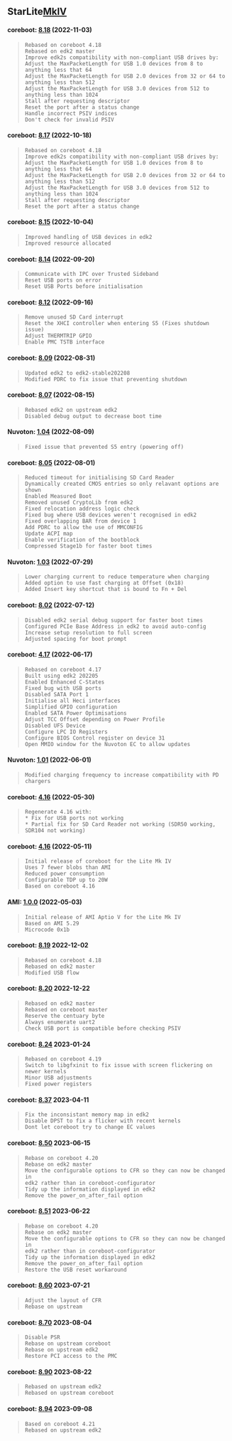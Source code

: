 ## **StarLite**[MkIV](https://github.com/StarLabsLtd/firmware/tree/master/StarLite/MkIV)
#### coreboot: [8.18](https://github.com/StarLabsLtd/firmware/raw/master/StarLite/MkIV/coreboot/8.18/efi-I4.zip) (2022-11-03)
>     Rebased on coreboot 4.18
>     Rebased on edk2 master
>     Improve edk2s compatibility with non-compliant USB drives by:
>     Adjust the MaxPacketLength for USB 1.0 devices from 8 to anything less that 64
>     Adjust the MaxPacketLength for USB 2.0 devices from 32 or 64 to anything less than 512
>     Adjust the MaxPacketLength for USB 3.0 devices from 512 to anything less than 1024
>     Stall after requesting descriptor
>     Reset the port after a status change
>     Handle incorrect PSIV indices
>     Don't check for invalid PSIV

#### coreboot: [8.17](https://github.com/StarLabsLtd/firmware/raw/master/StarLite/MkIV/coreboot/8.17/efi-I4.zip) (2022-10-18)
>     Rebased on coreboot 4.18
>     Improve edk2s compatibility with non-compliant USB drives by:
>     Adjust the MaxPacketLength for USB 1.0 devices from 8 to anything less that 64
>     Adjust the MaxPacketLength for USB 2.0 devices from 32 or 64 to anything less than 512
>     Adjust the MaxPacketLength for USB 3.0 devices from 512 to anything less than 1024
>     Stall after requesting descriptor
>     Reset the port after a status change

#### coreboot: [8.15](https://github.com/StarLabsLtd/firmware/raw/master/StarLite/MkIV/coreboot/8.15/efi-I4.zip) (2022-10-04)
>     Improved handling of USB devices in edk2
>     Improved resource allocated

#### coreboot: [8.14](https://github.com/StarLabsLtd/firmware/raw/master/StarLite/MkIV/coreboot/8.14/efi-I4.zip) (2022-09-20)
>     Communicate with IPC over Trusted Sideband
>     Reset USB ports on error
>     Reset USB Ports before initialisation

#### coreboot: [8.12](https://github.com/StarLabsLtd/firmware/raw/master/StarLite/MkIV/coreboot/8.12/efi-I4.zip) (2022-09-16)
>     Remove unused SD Card interrupt
>     Reset the XHCI controller when entering S5 (Fixes shutdown issue)
>     Adjust THERMTRIP GPIO
>     Enable PMC TSTB interface
>     

#### coreboot: [8.09](https://github.com/StarLabsLtd/firmware/raw/master/StarLite/MkIV/coreboot/8.09/efi-I4.zip) (2022-08-31)
>     Updated edk2 to edk2-stable202208
>     Modified PDRC to fix issue that preventing shutdown

#### coreboot: [8.07](https://github.com/StarLabsLtd/firmware/raw/master/StarLite/MkIV/coreboot/8.07/efi-I4.zip) (2022-08-15)
>     Rebased edk2 on upstream edk2
>     Disabled debug output to decrease boot time

#### Nuvoton: [1.04](https://github.com/StarLabsLtd/firmware/raw/master/StarLite/MkIV/Nuvoton/1.04/efi-i4.zip) (2022-08-09)
>     Fixed issue that prevented S5 entry (powering off)

#### coreboot: [8.05](https://github.com/StarLabsLtd/firmware/raw/master/StarLite/MkIV/coreboot/8.05/efi-I4.zip) (2022-08-01)
>     Reduced timeout for initialising SD Card Reader
>     Dynamically created CMOS entries so only relavant options are shown
>     Enabled Measured Boot
>     Removed unused CryptoLib from edk2
>     Fixed relocation address logic check
>     Fixed bug where USB devices weren't recognised in edk2
>     Fixed overlapping BAR from device 1
>     Add PDRC to allow the use of MMCONFIG
>     Update ACPI map
>     Enable verification of the bootblock
>     Compressed Stage1b for faster boot times

#### Nuvoton: [1.03](https://github.com/StarLabsLtd/firmware/raw/master/StarLite/MkIV/Nuvoton/1.03/efi-i4.zip) (2022-07-29)
>     Lower charging current to reduce temperature when charging
>     Added option to use fast charging at Offset (0x18)
>     Added Insert key shortcut that is bound to Fn + Del

#### coreboot: [8.02](https://github.com/StarLabsLtd/firmware/raw/master/StarLite/MkIV/coreboot/8.02/efi-I4.zip) (2022-07-12)
>     Disabled edk2 serial debug support for faster boot times
>     Configured PCIe Base Address in edk2 to avoid auto-config
>     Increase setup resolution to full screen
>     Adjusted spacing for boot prompt

#### coreboot: [4.17](https://github.com/StarLabsLtd/firmware/raw/master/StarLite/MkIV/coreboot/4.17/efi-I4.zip) (2022-06-17)
>     Rebased on coreboot 4.17
>     Built using edk2 202205
>     Enabled Enhanced C-States
>     Fixed bug with USB ports
>     Disabled SATA Port 1
>     Initialise all Heci interfaces
>     Simplified GPIO configuration
>     Enabled SATA Power Optimisations
>     Adjust TCC Offset depending on Power Profile
>     Disabled UFS Device
>     Configure LPC IO Registers
>     Configure BIOS Control register on device 31
>     Open MMIO window for the Nuvoton EC to allow updates

#### Nuvoton: [1.01](https://github.com/StarLabsLtd/firmware/raw/master/StarLite/MkIV/Nuvoton/1.01/efi-i4.zip) (2022-06-01)
>     Modified charging frequency to increase compatibility with PD chargers

#### coreboot: [4.16](https://github.com/StarLabsLtd/firmware/raw/master/StarLite/MkIV/coreboot/4.16/efi-I4.zip) (2022-05-30)
>     Regenerate 4.16 with:
>     * Fix for USB ports not working
>     * Partial fix for SD Card Reader not working (SDR50 working, SDR104 not working)

#### coreboot: [4.16](https://github.com/StarLabsLtd/firmware/raw/master/StarLite/MkIV/coreboot/4.16/efi-I4.zip) (2022-05-11)
>     Initial release of coreboot for the Lite Mk IV
>     Uses 7 fewer blobs than AMI
>     Reduced power consumption
>     Configurable TDP up to 20W
>     Based on coreboot 4.16

#### AMI: [1.0.0](https://github.com/StarLabsLtd/firmware/raw/master/StarLite/MkIV/AMI/1.0.0/efi-I4.zip) (2022-05-03)
>     Initial release of AMI Aptio V for the Lite Mk IV
>     Based on AMI 5.29
>     Microcode 0x1b

#### coreboot: [8.19](https://github.com/StarLabsLtd/firmware/raw/master/StarLite/MkIV/coreboot/8.19/coreboot-I4.cab) 2022-12-02
>     Rebased on coreboot 4.18
>     Rebased on edk2 master
>     Modified USB flow


#### coreboot: [8.20](https://github.com/StarLabsLtd/firmware/raw/master/StarLite/MkIV/coreboot/8.20/coreboot-I4.cab) 2022-12-22
>     Rebased on edk2 master
>     Rebased on coreboot master
>     Reserve the centuary byte
>     Always enumerate uart2
>     Check USB port is compatible before checking PSIV


#### coreboot: [8.24](https://github.com/StarLabsLtd/firmware/raw/master/StarLite/MkIV/coreboot/8.24/coreboot-I4.cab) 2023-01-24
>     Rebased on coreboot 4.19
>     Switch to libgfxinit to fix issue with screen flickering on newer kernels
>     Minor USB adjustments
>     Fixed power registers


#### coreboot: [8.37](https://github.com/StarLabsLtd/firmware/raw/master/StarLite/MkIV/coreboot/8.37/coreboot-I4.cab) 2023-04-11
>     Fix the inconsistant memory map in edk2
>     Disable DPST to fix a flicker with recent kernels
>     Dont let coreboot try to change EC values


#### coreboot: [8.50](https://github.com/StarLabsLtd/firmware/raw/master/StarLite/MkIV/coreboot/8.50/coreboot-I4.cab) 2023-06-15
>     Rebase on coreboot 4.20
>     Rebase on edk2 master
>     Move the configurable options to CFR so they can now be changed in
>     edk2 rather than in coreboot-configurator
>     Tidy up the information displayed in edk2
>     Remove the power_on_after_fail option


#### coreboot: [8.51](https://github.com/StarLabsLtd/firmware/raw/master/StarLite/MkIV/coreboot/8.51/coreboot-I4.cab) 2023-06-22
>     Rebase on coreboot 4.20
>     Rebase on edk2 master
>     Move the configurable options to CFR so they can now be changed in
>     edk2 rather than in coreboot-configurator
>     Tidy up the information displayed in edk2
>     Remove the power_on_after_fail option
>     Restore the USB reset workaround


#### coreboot: [8.60](https://github.com/StarLabsLtd/firmware/raw/master/StarLite/MkIV/coreboot/8.60/coreboot-I4.cab) 2023-07-21
>     Adjust the layout of CFR
>     Rebase on upstream


#### coreboot: [8.70](https://github.com/StarLabsLtd/firmware/raw/master/StarLite/MkIV/coreboot/8.70/coreboot-I4.cab) 2023-08-04
>     Disable PSR
>     Rebase on upstream coreboot
>     Rebase on upstream edk2
>     Restore PCI access to the PMC


#### coreboot: [8.90](https://github.com/StarLabsLtd/firmware/raw/master/StarLite/MkIV/coreboot/8.90/coreboot-I4.cab) 2023-08-22
>     Rebased on upstream edk2
>     Rebased on upstream coreboot


#### coreboot: [8.94](https://github.com/StarLabsLtd/firmware/raw/master/StarLite/MkIV/coreboot/8.94/coreboot-I4.cab) 2023-09-08
>     Based on coreboot 4.21
>     Rebased on upstream edk2

